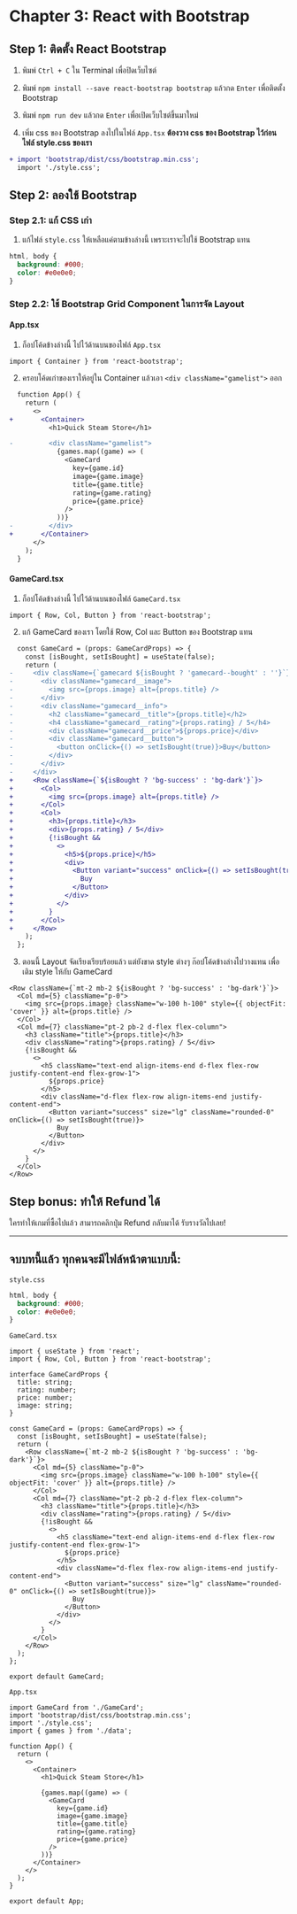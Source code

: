 # Chapter 3: React with Bootstrap

## Step 1: ติดตั้ง React Bootstrap
1. พิมพ์ `Ctrl + C` ใน Terminal เพื่อปิดเว็บไซต์
2. พิมพ์ `npm install --save react-bootstrap bootstrap` แล้วกด `Enter` เพื่อติดตั้ง Bootstrap
3. พิมพ์ `npm run dev` แล้วกด `Enter` เพื่อเปิดเว็บไซต์ขึ้นมาใหม่

4. เพิ่ม css ของ Bootstrap ลงไปในไฟล์ `App.tsx`
**ต้องวาง css ของ Bootstrap ไว้ก่อนไฟล์ style.css ของเรา**

```diff
+ import 'bootstrap/dist/css/bootstrap.min.css';
  import './style.css';
```

## Step 2: ลองใช้ Bootstrap

### Step 2.1: แก้ CSS เก่า

1. แก้ไฟล์ `style.css` ให้เหลือแค่ตามข้างล่างนี้ เพราะเราจะไปใช้ Bootstrap แทน

```css
html, body {
  background: #000;
  color: #e0e0e0;
}
```

### Step 2.2: ใช้ Bootstrap Grid Component ในการจัด Layout

#### App.tsx

1. ก็อปโค้ดข้างล่างนี้ ไปไว้ด้านบนของไฟล์ `App.tsx`

```tsx
import { Container } from 'react-bootstrap';
```

2. ครอบโค้ดเก่าของเราให้อยู่ใน Container แล้วเอา `<div className="gamelist">` ออก

```diff
  function App() {
    return (
      <>
+       <Container>
          <h1>Quick Steam Store</h1>

-         <div className="gamelist">
            {games.map((game) => (
              <GameCard
                key={game.id}
                image={game.image}
                title={game.title}
                rating={game.rating}
                price={game.price}
              />
            ))}
-         </div>
+       </Container>
      </>
    );
  }
```

#### GameCard.tsx

1. ก็อปโค้ดข้างล่างนี้ ไปไว้ด้านบนของไฟล์ `GameCard.tsx`

```tsx
import { Row, Col, Button } from 'react-bootstrap';
```

2. แก้ GameCard ของเรา โดยใช้ Row, Col และ Button ของ Bootstrap แทน

```diff
  const GameCard = (props: GameCardProps) => {
    const [isBought, setIsBought] = useState(false);
    return (
-     <div className={`gamecard ${isBought ? 'gamecard--bought' : ''}`}>
-       <div className="gamecard__image">
-         <img src={props.image} alt={props.title} />
-       </div>
-       <div className="gamecard__info">
-         <h2 className="gamecard__title">{props.title}</h2>
-         <h4 className="gamecard__rating">{props.rating} / 5</h4>
-         <div className="gamecard__price">${props.price}</div>
-         <div className="gamecard__button">
-           <button onClick={() => setIsBought(true)}>Buy</button>
-         </div>
-       </div>
-     </div>
+     <Row className={`${isBought ? 'bg-success' : 'bg-dark'}`}>
+       <Col>
+         <img src={props.image} alt={props.title} />
+       </Col>
+       <Col>
+         <h3>{props.title}</h3>
+         <div>{props.rating} / 5</div>
+         {!isBought &&
+           <>
+             <h5>${props.price}</h5>
+             <div>
+               <Button variant="success" onClick={() => setIsBought(true)}>
+                 Buy
+               </Button>
+             </div>
+           </>
+         }
+       </Col>
+     </Row>
    );
  };
```

3. ตอนนี้ Layout จัดเรียงเรียบร้อยแล้ว แต่ยังขาด style ต่างๆ
ก๊อปโค้ดข้างล่างไปวางแทน เพื่อเติม style ให้กับ GameCard


```tsx
<Row className={`mt-2 mb-2 ${isBought ? 'bg-success' : 'bg-dark'}`}>
  <Col md={5} className="p-0">
    <img src={props.image} className="w-100 h-100" style={{ objectFit: 'cover' }} alt={props.title} />
  </Col>
  <Col md={7} className="pt-2 pb-2 d-flex flex-column">
    <h3 className="title">{props.title}</h3>
    <div className="rating">{props.rating} / 5</div>
    {!isBought &&
      <>
        <h5 className="text-end align-items-end d-flex flex-row justify-content-end flex-grow-1">
          ${props.price}
        </h5>
        <div className="d-flex flex-row align-items-end justify-content-end">
          <Button variant="success" size="lg" className="rounded-0" onClick={() => setIsBought(true)}>
            Buy
          </Button>
        </div>
      </>
    }
  </Col>
</Row>
```

## Step bonus: ทำให้ Refund ได้

ใครทำให้เกมที่ซื้อไปแล้ว สามารถคลิกปุ่ม Refund กลับมาได้ รับรางวัลไปเลย!

---

## จบบทนี้แล้ว ทุกคนจะมีไฟล์หน้าตาแบบนี้:

`style.css`

```css
html, body {
  background: #000;
  color: #e0e0e0;
}
```

`GameCard.tsx`

```tsx
import { useState } from 'react';
import { Row, Col, Button } from 'react-bootstrap';

interface GameCardProps {
  title: string;
  rating: number;
  price: number;
  image: string;
}

const GameCard = (props: GameCardProps) => {
  const [isBought, setIsBought] = useState(false);
  return (
    <Row className={`mt-2 mb-2 ${isBought ? 'bg-success' : 'bg-dark'}`}>
      <Col md={5} className="p-0">
        <img src={props.image} className="w-100 h-100" style={{ objectFit: 'cover' }} alt={props.title} />
      </Col>
      <Col md={7} className="pt-2 pb-2 d-flex flex-column">
        <h3 className="title">{props.title}</h3>
        <div className="rating">{props.rating} / 5</div>
        {!isBought &&
          <>
            <h5 className="text-end align-items-end d-flex flex-row justify-content-end flex-grow-1">
              ${props.price}
            </h5>
            <div className="d-flex flex-row align-items-end justify-content-end">
              <Button variant="success" size="lg" className="rounded-0" onClick={() => setIsBought(true)}>
                Buy
              </Button>
            </div>
          </>
        }
      </Col>
    </Row>
  );
};

export default GameCard;
```

`App.tsx`

```tsx
import GameCard from './GameCard';
import 'bootstrap/dist/css/bootstrap.min.css';
import './style.css';
import { games } from './data';

function App() {
  return (
    <>
      <Container>
        <h1>Quick Steam Store</h1>

        {games.map((game) => (
          <GameCard
            key={game.id}
            image={game.image}
            title={game.title}
            rating={game.rating}
            price={game.price}
          />
        ))}
      </Container>
    </>
  );
}

export default App;
```
